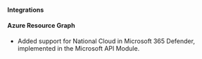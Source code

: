 #### Integrations

#### Azure Resource Graph

- Added support for National Cloud in Microsoft 365 Defender, implemented in the Microsoft API Module.